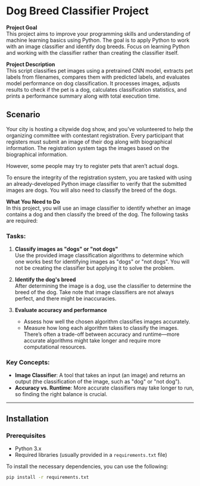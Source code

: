 # Dog Breed Classifier Project

**Project Goal**  
This project aims to improve your programming skills and understanding of machine learning basics using Python. The goal is to apply Python to work with an image classifier and identify dog breeds. Focus on learning Python and working with the classifier rather than creating the classifier itself.

**Project Description**  
This script classifies pet images using a pretrained CNN model, extracts pet labels from filenames, compares them with predicted labels, and evaluates model performance on dog classification. It processes images, adjusts results to check if the pet is a dog, calculates classification statistics, and prints a performance summary along with total execution time.

## Scenario
Your city is hosting a citywide dog show, and you’ve volunteered to help the organizing committee with contestant registration. Every participant that registers must submit an image of their dog along with biographical information. The registration system tags the images based on the biographical information.

However, some people may try to register pets that aren’t actual dogs.

To ensure the integrity of the registration system, you are tasked with using an already-developed Python image classifier to verify that the submitted images are dogs. You will also need to classify the breed of the dogs.

**What You Need to Do**  
In this project, you will use an image classifier to identify whether an image contains a dog and then classify the breed of the dog. The following tasks are required:

### Tasks:

1. **Classify images as "dogs" or "not dogs"**  
   Use the provided image classification algorithms to determine which one works best for identifying images as "dogs" or "not dogs". You will not be creating the classifier but applying it to solve the problem.

2. **Identify the dog's breed**  
   After determining the image is a dog, use the classifier to determine the breed of the dog. Take note that image classifiers are not always perfect, and there might be inaccuracies.

3. **Evaluate accuracy and performance**  
   - Assess how well the chosen algorithm classifies images accurately.
   - Measure how long each algorithm takes to classify the images. There’s often a trade-off between accuracy and runtime—more accurate algorithms might take longer and require more computational resources.

### Key Concepts:
- **Image Classifier**: A tool that takes an input (an image) and returns an output (the classification of the image, such as "dog" or "not dog").
- **Accuracy vs. Runtime**: More accurate classifiers may take longer to run, so finding the right balance is crucial.

---

## Installation

### Prerequisites

- Python 3.x
- Required libraries (usually provided in a `requirements.txt` file)

To install the necessary dependencies, you can use the following:

```bash
pip install -r requirements.txt
